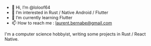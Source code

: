 - 👋 Hi, I’m @loloof64
- 👀 I’m interested in Rust / Native Android / Flutter
- 🌱 I’m currently learning Flutter
- 📫 How to reach me : laurent.bernabe@gmail.com

I'm a computer science hobbyist, writing some projects in Rust / React Native.
